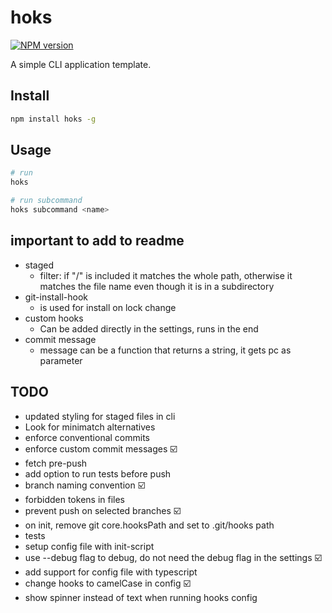 # hoks

[![NPM version](https://img.shields.io/npm/v/hoks?color=%23c53635&label=%20)](https://www.npmjs.com/package/hoks)

A simple CLI application template.

## Install

```bash
npm install hoks -g
```

## Usage

```bash
# run
hoks

# run subcommand
hoks subcommand <name>
```

## important to add to readme

-   staged
    -   filter: if "/" is included it matches the whole path, otherwise it matches the file name even though it is in a subdirectory
-   git-install-hook
    -   is used for install on lock change
-   custom hooks
    -   Can be added directly in the settings, runs in the end
-   commit message
    -   message can be a function that returns a string, it gets pc as parameter

## TODO

-   updated styling for staged files in cli
-   Look for minimatch alternatives
-   enforce conventional commits
-   enforce custom commit messages ☑️
-   fetch pre-push
-   add option to run tests before push
-   branch naming convention ☑️
-   forbidden tokens in files
-   prevent push on selected branches ☑️
-   on init, remove git core.hooksPath and set to .git/hooks path
-   tests
-   setup config file with init-script
-   use --debug flag to debug, do not need the debug flag in the settings ☑️
-   add support for config file with typescript
-   change hooks to camelCase in config ☑️
-   show spinner instead of text when running hooks config
